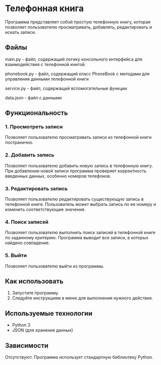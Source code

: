 # Телефонная книга

Программа представляет собой простую телефонную книгу, которая позволяет пользователю просматривать, добавлять, редактировать и искать записи.

## Файлы

main.py - файл, содержащий логику консольного интерфейса для взаимодействия с телефонной книгой.

phonebook.py - файл, содержащий класс PhoneBook с методами для управления данными телефонной книги

service.py - файл, содержащий вспомогательные функции

data.json - файл с данными

## Функциональность

### 1. Просмотреть записи

Позволяет пользователю просматривать записи из телефонной книги постранично.

### 2. Добавить запись

Позволяет пользователю добавить новую запись в телефонную книгу. При добавлении новой записи программа проверяет корректность введенных данных, особенно номеров телефонов.

### 3. Редактировать запись

Позволяет пользователю редактировать существующую запись в телефонной книге. Пользователь может выбрать запись по ее номеру и изменить соответствующие значения.

### 4. Поиск записей

Позволяет пользователю выполнить поиск записей в телефонной книге по заданному критерию. Программа выводит все записи, в которых найдено совпадение.

### 5. Выйти

Позволяет пользователю выйти из программы.

## Как использовать

1. Запустите программу.
2. Следуйте инструкциям в меню для выполнения нужного действия.

## Используемые технологии

- Python 3
- JSON (для хранения данных)

## Зависимости

Отсутствуют. Программа использует стандартную библиотеку Python.